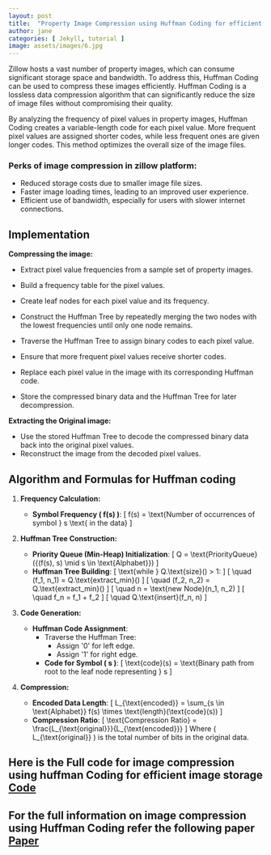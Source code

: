 ```yaml
---
layout: post
title:  "Property Image Compression using Huffman Coding for efficient Storage and retrival"
author: jane
categories: [ Jekyll, tutorial ]
image: assets/images/6.jpg
---
```


Zillow hosts a vast number of property images, which can consume significant storage space and bandwidth. To address this, Huffman Coding can be used to compress these images efficiently. Huffman Coding is a lossless data compression algorithm that can significantly reduce the size of image files without compromising their quality.

By analyzing the frequency of pixel values in property images, Huffman Coding creates a variable-length code for each pixel value. More frequent pixel values are assigned shorter codes, while less frequent ones are given longer codes. This method optimizes the overall size of the image files.

### Perks of image compression in zillow platform:
- Reduced storage costs due to smaller image file sizes.
- Faster image loading times, leading to an improved user experience.
- Efficient use of bandwidth, especially for users with slower internet connections.

## Implementation

**Compressing the image:**
- Extract pixel value frequencies from a sample set of property images.
- Build a frequency table for the pixel values.

- Create leaf nodes for each pixel value and its frequency.
- Construct the Huffman Tree by repeatedly merging the two nodes with the lowest frequencies until only one node remains.

- Traverse the Huffman Tree to assign binary codes to each pixel value.
- Ensure that more frequent pixel values receive shorter codes.

- Replace each pixel value in the image with its corresponding Huffman code.
- Store the compressed binary data and the Huffman Tree for later decompression.

**Extracting the Original image:**
- Use the stored Huffman Tree to decode the compressed binary data back into the original pixel values.
- Reconstruct the image from the decoded pixel values.

## Algorithm and Formulas for Huffman coding
1. **Frequency Calculation:**
   - **Symbol Frequency \( f(s) \)**:
     \[
     f(s) = \text{Number of occurrences of symbol } s \text{ in the data}
     \]

2. **Huffman Tree Construction:**
   - **Priority Queue (Min-Heap) Initialization**:
     \[
     Q = \text{PriorityQueue}(\{(f(s), s) \mid s \in \text{Alphabet}\})
     \]
   - **Huffman Tree Building**:
     \[
     \text{while } Q.\text{size}() > 1:
     \]
     \[
     \quad (f_1, n_1) = Q.\text{extract\_min}()
     \]
     \[
     \quad (f_2, n_2) = Q.\text{extract\_min}()
     \]
     \[
     \quad n = \text{new Node}(n_1, n_2)
     \]
     \[
     \quad f_n = f_1 + f_2
     \]
     \[
     \quad Q.\text{insert}(f_n, n)
     \]

3. **Code Generation:**
   - **Huffman Code Assignment**:
     - Traverse the Huffman Tree:
       - Assign '0' for left edge.
       - Assign '1' for right edge.
     - **Code for Symbol \( s \)**:
       \[
       \text{code}(s) = \text{Binary path from root to the leaf node representing } s
       \]

4. **Compression:**
   - **Encoded Data Length**:
     \[
     L_{\text{encoded}} = \sum_{s \in \text{Alphabet}} f(s) \times \text{length}(\text{code}(s))
     \]
   - **Compression Ratio**:
     \[
     \text{Compression Ratio} = \frac{L_{\text{original}}}{L_{\text{encoded}}}
     \]
     Where \( L_{\text{original}} \) is the total number of bits in the original data.


## Here is the Full code for image compression using huffman Coding for efficient image storage [Code](https://github.com/sudhamshu091/Huffman-Encoding-Decoding-For-Image-Compression/blob/main/huffman.py)

## For the full information on image compression using Huffman Coding refer the following paper [Paper](https://www.academia.edu/35330074/Compression_Using_Huffman_Coding_on_Digital_Image_for_LSB_Steganography)